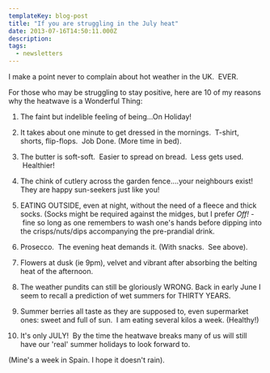```yaml
---
templateKey: blog-post
title: "If you are struggling in the July heat"
date: 2013-07-16T14:50:11.000Z
description: 
tags: 
  - newsletters
---
```


I make a point never to complain about hot weather in the UK.  EVER.

For those who may be struggling to stay positive, here are 10 of my reasons why the heatwave is a Wonderful Thing:

1. The faint but indelible feeling of being...On Holiday!

2. It takes about one minute to get dressed in the mornings.  T-shirt, shorts, flip-flops.  Job Done. (More time in bed).

3. The butter is soft-soft.  Easier to spread on bread.  Less gets used.  Healthier!

4. The chink of cutlery across the garden fence....your neighbours exist! They are happy sun-seekers just like you!

5. EATING OUTSIDE, even at night, without the need of a fleece and thick socks. (Socks might be required against the midges, but I prefer *Off!* - fine so long as one remembers to wash one's hands before dipping into the crisps/nuts/dips accompanying the pre-prandial drink.

6. Prosecco.  The evening heat demands it. (With snacks.  See above).

7. Flowers at dusk (ie 9pm), velvet and vibrant after absorbing the belting heat of the afternoon.

8. The weather pundits can still be gloriously WRONG. Back in early June I seem to recall a prediction of wet summers for THIRTY YEARS.

9. Summer berries all taste as they are supposed to, even supermarket ones: sweet and full of sun.  I am eating several kilos a week. (Healthy!)

10. It's only JULY!  By the time the heatwave breaks many of us will still have our 'real' summer holidays to look forward to.

(Mine's a week in Spain. I hope it doesn't rain).
